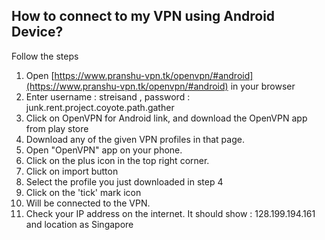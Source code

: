 ## How to connect to my VPN  using Android Device? 
Follow the steps
1. Open [https://www.pranshu-vpn.tk/openvpn/#android](https://www.pranshu-vpn.tk/openvpn/#android) in your browser
2. Enter username : streisand , password : junk.rent.project.coyote.path.gather
3. Click on OpenVPN for Android link, and download the OpenVPN app from play store
4. Download any of the given VPN profiles in that page. 
5. Open "OpenVPN" app on your phone. 
6. Click on the plus icon in the top right corner.
7. Click on import button
8. Select the profile you just downloaded in step 4
9. Click on the 'tick' mark icon
10. Will be connected to the VPN. 
11. Check your IP address on the internet. It should show : 128.199.194.161 and location as Singapore 